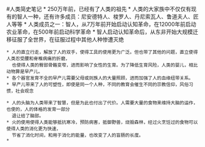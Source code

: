 #人类简史笔记
    * 250万年前，已经有了人类的祖先
    * 人类的大家族中不仅仅有现有的智人一种，还有许多成员：尼安德特人、梭罗人、丹尼索瓦人、鲁道夫人、匠人等等
    * 人类成员之一：智人，从7万年前开始启动认知革命，在12000年前启动农业革命，在500年前启动科学革命
    * 智人启动认知革命后，从东非开始大规模迁移征服了全世界，在征服过程中其他人种惨遭灭绝
    
    * 人的直立行走，解放了人的双手，使得工具的使用更为广泛。但也带了其他的问题，直立使得人类忍受腰和脊椎病痛的折磨，
      也使得人类的臀部骨骼变窄，进而影响了女性的生育。为了降低生育风险，人类的婴儿，相比动物算是早产儿。
    * 各个器官发育不全的早产儿需要父母或则族人的大量照顾，进而加强了人的血缘纽带关系。
    * 早产儿带来了人的可塑性，即使是同一个人种，不同的教育会催生不同的宗教信仰，风俗习惯，社会观念
    
    * 人的头脑为人类带来了智慧，但是为此也付出了代价。人需要大量的食物来维持大脑的运作，也使的，人的体格的发育一部分
      退让给了脑部。
    * 火的使用使得人类能够抵抗寒冷，预防病害，抵御野兽，烧毁森林，经过火烹饪过的食物可以使得人类的消化更为快速，
      节省了消化时间，和用于消化的能量，也改变了人的盲肠的长度。
    *   
    